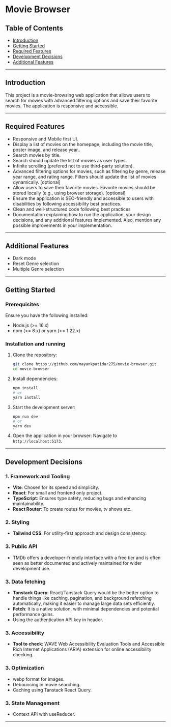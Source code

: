 # **Movie Browser**

## **Table of Contents**

- [Introduction](#introduction)
- [Getting Started](#getting-started)
- [Required Features](#required-features)
- [Development Decisions](#development-decisions)
- [Additional Features](#additional-features)
  <!-- - [Possible Improvements](#possible-improvements) -->

---

## **Introduction**

This project is a movie-browsing web application that allows users to search for movies with advanced filtering options and save their favorite movies. The application is responsive and accessible.

---

## **Required Features**

- Responsive and Mobile first UI.
- Display a list of movies on the homepage, including the movie title, poster image, and release year..
- Search movies by title.
- Search should update the list of movies as user types.
- Infinite scrolling (prefered not to use third-party solution).
- Advanced filtering options for movies, such as filtering by genre, release year range, and rating range. Filters should update the list of movies dynamically. [optional]
- Allow users to save their favorite movies. Favorite movies should be stored locally (e.g., using browser storage). [optional]
- Ensure the application is SEO-friendly and accessible to users with disabilities by following accessibility best practices.
- Clean and well-structured code following best practices
- Documentation explaining how to run the application, your design decisions, and any additional features implemented. Also, mention any possible improvements in your implementation.

---

## **Additional Features**

- Dark mode
- Reset Genre selection
- Multiple Genre selection

---

## **Getting Started**

### **Prerequisites**

Ensure you have the following installed:

- Node.js (>= 16.x)
- npm (>= 8.x) or yarn (>= 1.22.x)

### **Installation and running**

1. Clone the repository:
   ```bash
   git clone https://github.com/mayankpatidar275/movie-browser.git
   cd movie-browser
   ```
2. Install dependencies:

   ```bash
   npm install
   # or
   yarn install
   ```

3. Start the development server:

   ```bash
   npm run dev
   # or
   yarn dev
   ```

4. Open the application in your browser:
   Navigate to `http://localhost:5173`.

---

## **Development Decisions**

### **1. Framework and Tooling**

- **Vite**: Chosen for its speed and simplicity.
- **React**: For small and frontend only project.
- **TypeScript**: Ensures type safety, reducing bugs and enhancing maintainability.
- **React Router**: To create routes for movies, tv shows etc.

### **2. Styling**

- **Tailwind CSS**: For utility-first approach and design consistency.

### **3. Public API**

- TMDb offers a developer-friendly interface with a free tier and is often seen as better documented and actively maintained for wider development use.

### **3. Data fetching**

- **Tanstack Query**: React/Tanstack Query would be the better option to handle things like caching, pagination, and background refetching automatically, making it easier to manage large data sets efficiently.
- **Fetch**: It is a native solution, with minimal dependencies and potential performance gains.
- Using the authentication API key in header.

### **3. Accessibility**

- **Tool to check**: WAVE Web Accessibility Evaluation Tools and Accessible Rich Internet Applications (ARIA) extension for online accessibility checking.

### **3. Optimization**

- webp format for images.
- Debouncing in movie searching.
- Caching using Tanstack React Query.

### **3. State Management**

- Context API with useReducer.

---

<!-- ## **Possible Improvements** -->

<!-- --- -->
